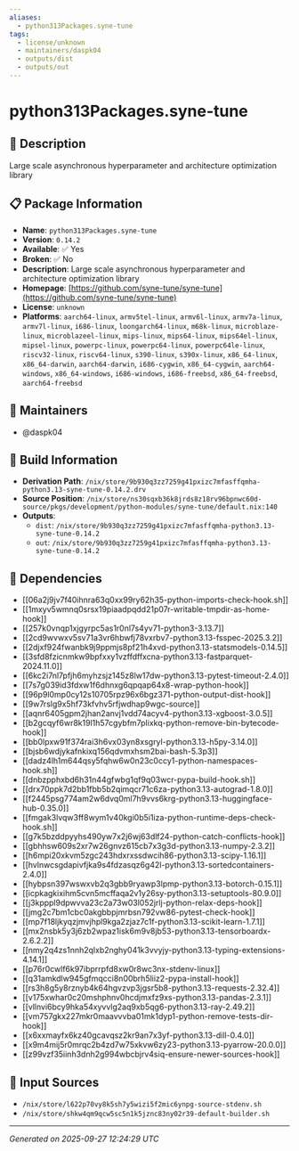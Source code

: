```yaml
---
aliases:
  - python313Packages.syne-tune
tags:
  - license/unknown
  - maintainers/daspk04
  - outputs/dist
  - outputs/out
---
```


# python313Packages.syne-tune

## 📝 Description

Large scale asynchronous hyperparameter and architecture optimization library

## 📋 Package Information

- **Name**: `python313Packages.syne-tune`
- **Version**: `0.14.2`
- **Available**: ✅ Yes
- **Broken**: ✅ No
- **Description**: Large scale asynchronous hyperparameter and architecture optimization library
- **Homepage**: [https://github.com/syne-tune/syne-tune](https://github.com/syne-tune/syne-tune)
- **License**: `unknown`
- **Platforms**: `aarch64-linux`, `armv5tel-linux`, `armv6l-linux`, `armv7a-linux`, `armv7l-linux`, `i686-linux`, `loongarch64-linux`, `m68k-linux`, `microblaze-linux`, `microblazeel-linux`, `mips-linux`, `mips64-linux`, `mips64el-linux`, `mipsel-linux`, `powerpc-linux`, `powerpc64-linux`, `powerpc64le-linux`, `riscv32-linux`, `riscv64-linux`, `s390-linux`, `s390x-linux`, `x86_64-linux`, `x86_64-darwin`, `aarch64-darwin`, `i686-cygwin`, `x86_64-cygwin`, `aarch64-windows`, `x86_64-windows`, `i686-windows`, `i686-freebsd`, `x86_64-freebsd`, `aarch64-freebsd`
## 👥 Maintainers

- @daspk04


## 🔧 Build Information

- **Derivation Path**: `/nix/store/9b930q3zz7259g41pxizc7mfasffqmha-python3.13-syne-tune-0.14.2.drv`
- **Source Position**: `/nix/store/ns30sqxb36k8jrds8z18rv96bpnwc60d-source/pkgs/development/python-modules/syne-tune/default.nix:140`
- **Outputs**:
  - `dist`:  `/nix/store/9b930q3zz7259g41pxizc7mfasffqmha-python3.13-syne-tune-0.14.2`
  - `out`:  `/nix/store/9b930q3zz7259g41pxizc7mfasffqmha-python3.13-syne-tune-0.14.2`

## 🔗 Dependencies

- [[06a2j9jv7f40ihnra63q0xx99ry62h35-python-imports-check-hook.sh]]
- [[1mxyv5wmnq0srsx19piaadpqdd21p07r-writable-tmpdir-as-home-hook]]
- [[257k0vnqp1xjgyrpc5as1r0nl7s4yv71-python3-3.13.7]]
- [[2cd9wvwxv5sv71a3vr6hbwfj78vxrbv7-python3.13-fsspec-2025.3.2]]
- [[2djxf924fwanbk9j9ppmjs8pf21h4xvd-python3.13-statsmodels-0.14.5]]
- [[3sfd8fzicnmkw9bpfxxy1vzffdffxcna-python3.13-fastparquet-2024.11.0]]
- [[6kc2i7nl7pfjh6myhzsjz145z8lw17dw-python3.13-pytest-timeout-2.4.0]]
- [[7s7g039id3fdxw1f6dhnxg6qpqap64x8-wrap-python-hook]]
- [[96p9l0mp0cy12s10705rpz96x6bgz371-python-output-dist-hook]]
- [[9w7rslg9x5hf73kfvhv5rfjwdhap9wgc-source]]
- [[aqnr6405gpm2jhan2anvj1vdd74acyv4-python3.13-xgboost-3.0.5]]
- [[b2gcqyf6wr8k19l1h57cgybfm7plixkq-python-remove-bin-bytecode-hook]]
- [[bb0lpxw91f374rai3h6vx03yn8xsgryl-python3.13-h5py-3.14.0]]
- [[bjsb6wdjykafnkixq156qdvmxhsm2bai-bash-5.3p3]]
- [[dadz4lh1m644qsy5fqhw6w0n23c0ccy1-python-namespaces-hook.sh]]
- [[dnbzpphxbd6h31n44gfwbg1qf9q03wcr-pypa-build-hook.sh]]
- [[drx70ppk7d2bb1fbb5b2qimqcr71c6za-python3.13-autograd-1.8.0]]
- [[f2445psg774am2w6dvq0ml7h9vvs6krg-python3.13-huggingface-hub-0.35.0]]
- [[fmgak3lvqw3ff8wym1v40kgi0b5i1iza-python-runtime-deps-check-hook.sh]]
- [[g7k5bzddpyyhs490yw7x2j6wj63dlf24-python-catch-conflicts-hook]]
- [[gbhhsw609s2xr7w26gnvz615cb7x3g3d-python3.13-numpy-2.3.2]]
- [[h6mpi20xkvm5zgc243hdxrxssdwcih86-python3.13-scipy-1.16.1]]
- [[hvlnwcsgdapivfjka9s4fdzasqz6g42l-python3.13-sortedcontainers-2.4.0]]
- [[hybpsn397wswxvb2q3gbb9ryawp3lpmp-python3.13-botorch-0.15.1]]
- [[icpkagkixihm5cvn5mcffaqa2v1y26sy-python3.13-setuptools-80.9.0]]
- [[j3kpppl9dpwvva23c2a73w03l052jrlj-python-relax-deps-hook]]
- [[jmg2c7bm1cbc0akgbbpjmrbsn792vw86-pytest-check-hook]]
- [[mp7f18ljkyqzjmvjhpl9kga2zjaz7c1f-python3.13-scikit-learn-1.7.1]]
- [[mx2nsbk5y3j6zb2wpaz1isk6m9v8jb53-python3.13-tensorboardx-2.6.2.2]]
- [[nmy2q4zs1nnh2qlxb2nghy041k3vvyjy-python3.13-typing-extensions-4.14.1]]
- [[p76r0cwlf6k97ibprrpfd8xw0r8wc3nx-stdenv-linux]]
- [[q31amkdlw945gfmqcci8n00brh5liiz2-pypa-install-hook]]
- [[rs3h8g5y8rznyb4k64hgvzvp3jgsr5b8-python3.13-requests-2.32.4]]
- [[v175xwhar0c20mshphnv0hcdjmxfz9xs-python3.13-pandas-2.3.1]]
- [[vllnvi6bcy9hka54xyvvlg2aq9xb5qg6-python3.13-ray-2.49.2]]
- [[vm757gkx227mkr0maavvvba01mk1dyp1-python-remove-tests-dir-hook]]
- [[x6xxmayfx6kz40gcavqsz2kr9an7x3yf-python3.13-dill-0.4.0]]
- [[x9m4mij5r0mrqc2b4zd7w75xkvw6zy23-python3.13-pyarrow-20.0.0]]
- [[z99vzf35iinh3dnh2g994wbcbjrv4siq-ensure-newer-sources-hook]]

## 📁 Input Sources

- `/nix/store/l622p70vy8k5sh7y5wizi5f2mic6ynpg-source-stdenv.sh`
- `/nix/store/shkw4qm9qcw5sc5n1k5jznc83ny02r39-default-builder.sh`

---
*Generated on 2025-09-27 12:24:29 UTC*
